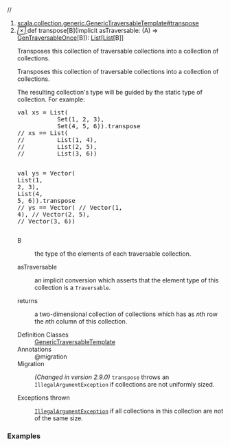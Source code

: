 //
<ol>
<li><a href="https://www.scala-lang.org/api/2.12.3/scala/collection/immutable/List.html#transpose[B](implicitasTraversable:A=>scala.collection.GenTraversableOnce[B]):CC[CC[B]@scala.annotation.unchecked.uncheckedVariance]">scala.collection.generic.GenericTraversableTemplate#transpose</a></li>
<li name="scala.collection.generic.GenericTraversableTemplate#transpose" visbl="pub" class="indented0 " data-isabs="false" fullcomment="yes" group="Ungrouped"> <a id="transpose[B](implicitasTraversable:A=>scala.collection.GenTraversableOnce[B]):CC[CC[B]@scala.annotation.unchecked.uncheckedVariance]"></a><a id="transpose[B]((A)⇒GenTraversableOnce[B]):List[List[B]]"></a> <span class="permalink"> <a href="../../../scala/collection/immutable/List.html#transpose[B](implicitasTraversable:A=>scala.collection.GenTraversableOnce[B]):CC[CC[B]@scala.annotation.unchecked.uncheckedVariance]" title="Permalink"> <i class="material-icons"></i> </a> </span> <span class="modifier_kind"> <span class="modifier"></span> <span class="kind">def</span> </span> <span class="symbol"> <span class="name">transpose</span><span class="tparams">[<span name="B">B</span>]</span><span class="params">(<span class="implicit">implicit </span><span name="asTraversable">asTraversable: (<span class="extype" name="scala.collection.immutable.List.A">A</span>) ⇒ <a href="../GenTraversableOnce.html" class="extype" name="scala.collection.GenTraversableOnce">GenTraversableOnce</a>[<span class="extype" name="scala.collection.generic.GenericTraversableTemplate.transpose.B">B</span>]</span>)</span><span class="result">: <a href="" class="extype" name="scala.collection.immutable.List">List</a>[<a href="" class="extype" name="scala.collection.immutable.List">List</a>[<span class="extype" name="scala.collection.generic.GenericTraversableTemplate.transpose.B">B</span>]]</span> </span> <p class="shortcomment cmt">Transposes this collection of traversable collections into a collection of collections.</p>
 <div class="fullcomment">
  <div class="comment cmt">
   <p>Transposes this collection of traversable collections into a collection of collections.</p>
   <p> The resulting collection's type will be guided by the static type of collection. For example:</p>
   <pre><span class="kw">val</span> xs = <span class="std">List</span>(
           <span class="std">Set</span>(<span class="num">1</span>, <span class="num">2</span>, <span class="num">3</span>),
           <span class="std">Set</span>(<span class="num">4</span>, <span class="num">5</span>, <span class="num">6</span>)).transpose
<span class="cmt">// xs == List(</span>
<span class="cmt">//         List(1, 4),</span>
<span class="cmt">//         List(2, 5),</span>
<span class="cmt">//         List(3, 6))</span>

<span class="kw">val</span> ys = Vector(
           <span class="std">List</span>(<span class="num">1</span>, <span class="num">2</span>, <span class="num">3</span>),
           <span class="std">List</span>(<span class="num">4</span>, <span class="num">5</span>, <span class="num">6</span>)).transpose
<span class="cmt">// ys == Vector(</span>
<span class="cmt">//         Vector(1, 4),</span>
<span class="cmt">//         Vector(2, 5),</span>
<span class="cmt">//         Vector(3, 6))</span></pre>
  </div>
  <dl class="paramcmts block">
   <dt class="tparam">
    B
   </dt>
   <dd class="cmt">
    <p>the type of the elements of each traversable collection.</p>
   </dd>
   <dt class="param">
    asTraversable
   </dt>
   <dd class="cmt">
    <p>an implicit conversion which asserts that the element type of this collection is a <code>Traversable</code>.</p>
   </dd>
   <dt>
    returns
   </dt>
   <dd class="cmt">
    <p>a two-dimensional collection of collections which has as <i>n</i>th row the <i>n</i>th column of this collection.</p>
   </dd>
  </dl>
  <dl class="attributes block"> 
   <dt>
    Definition Classes
   </dt>
   <dd>
    <a href="../generic/GenericTraversableTemplate.html" class="extype" name="scala.collection.generic.GenericTraversableTemplate">GenericTraversableTemplate</a>
   </dd>
   <dt>
    Annotations
   </dt>
   <dd> 
    <span class="name">@migration</span> 
   </dd>
   <dt>
    Migration
   </dt>
   <dd class="cmt">
    <p><i>(Changed in version 2.9.0)</i> <code>transpose</code> throws an <code>IllegalArgumentException</code> if collections are not uniformly sized.</p>
   </dd>
   <dt>
    Exceptions thrown
   </dt>
   <dd>
    <span class="cmt"><p><a href="../../index.html#IllegalArgumentException=IllegalArgumentException" class="extmbr" name="scala.IllegalArgumentException"><code>IllegalArgumentException</code></a> if all collections in this collection are not of the same size.</p></span>
   </dd>
  </dl>
 </div> </li>
        </ol>


### Examples





























